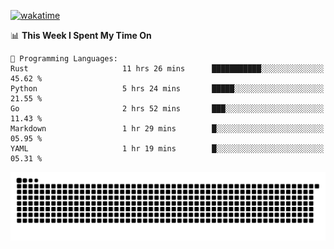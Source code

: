 [![wakatime](https://wakatime.com/badge/user/384f91c6-4eee-411f-8f3b-1b691f58a544.svg)](https://wakatime.com/@384f91c6-4eee-411f-8f3b-1b691f58a544)

<!--START_SECTION:waka-->
📊 **This Week I Spent My Time On** 

```text
💬 Programming Languages: 
Rust                     11 hrs 26 mins      ███████████░░░░░░░░░░░░░░   45.62 % 
Python                   5 hrs 24 mins       █████░░░░░░░░░░░░░░░░░░░░   21.55 % 
Go                       2 hrs 52 mins       ███░░░░░░░░░░░░░░░░░░░░░░   11.43 % 
Markdown                 1 hr 29 mins        █░░░░░░░░░░░░░░░░░░░░░░░░   05.95 % 
YAML                     1 hr 19 mins        █░░░░░░░░░░░░░░░░░░░░░░░░   05.31 % 
```


<!--END_SECTION:waka-->

<picture>
  <source media="(prefers-color-scheme: dark)" srcset="https://raw.githubusercontent.com/fuwx295/fuwx295/output/github-contribution-grid-snake-dark.svg">
  <source media="(prefers-color-scheme: light)" srcset="https://raw.githubusercontent.com/fuwx295/fuwx295/output/github-contribution-grid-snake.svg">
  <img alt="github contribution grid snake animation" src="https://raw.githubusercontent.com/fuwx295/fuwx295/output/github-contribution-grid-snake.svg">
</picture>
